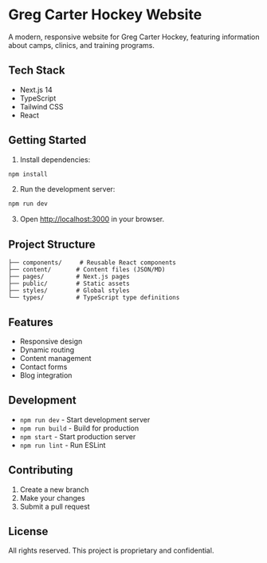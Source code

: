 # Greg Carter Hockey Website

A modern, responsive website for Greg Carter Hockey, featuring information about camps, clinics, and training programs.

## Tech Stack

- Next.js 14
- TypeScript
- Tailwind CSS
- React

## Getting Started

1. Install dependencies:
```bash
npm install
```

2. Run the development server:
```bash
npm run dev
```

3. Open [http://localhost:3000](http://localhost:3000) in your browser.

## Project Structure

```
├── components/     # Reusable React components
├── content/       # Content files (JSON/MD)
├── pages/         # Next.js pages
├── public/        # Static assets
├── styles/        # Global styles
└── types/         # TypeScript type definitions
```

## Features

- Responsive design
- Dynamic routing
- Content management
- Contact forms
- Blog integration

## Development

- `npm run dev` - Start development server
- `npm run build` - Build for production
- `npm start` - Start production server
- `npm run lint` - Run ESLint

## Contributing

1. Create a new branch
2. Make your changes
3. Submit a pull request

## License

All rights reserved. This project is proprietary and confidential. 